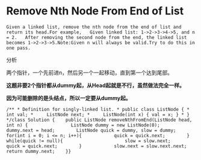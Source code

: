 # Remove Nth Node From End of List

```text
Given a linked list, remove the nth node from the end of list and return its head.For example,   Given linked list: 1->2->3->4->5, and n = 2.   After removing the second node from the end, the linked list becomes 1->2->3->5.Note:Given n will always be valid.Try to do this in one pass.
```

分析

两个指针，一个先前进n，然后另一个一起移动，直到第一个达到尾部。

**这题非要2个指针都从dummy起，从Head起就是不行，虽然做法完全一样。**

**因为可能删除的是头结点，所以一定要从dummy起。**

```text
/** * Definition for singly-linked list. * public class ListNode { *     int val; *     ListNode next; *     ListNode(int x) { val = x; } * } */class Solution {    public ListNode removeNthFromEnd(ListNode head, int n) {                ListNode dummy = new ListNode(0);        dummy.next = head;        ListNode quick = dummy, slow = dummy;        for(int i = 0; i <= n; i++){            quick = quick.next;        }        while(quick != null){                       slow = slow.next;            quick = quick.next;        }            slow.next = slow.next.next;        return dummy.next;    }}
```

